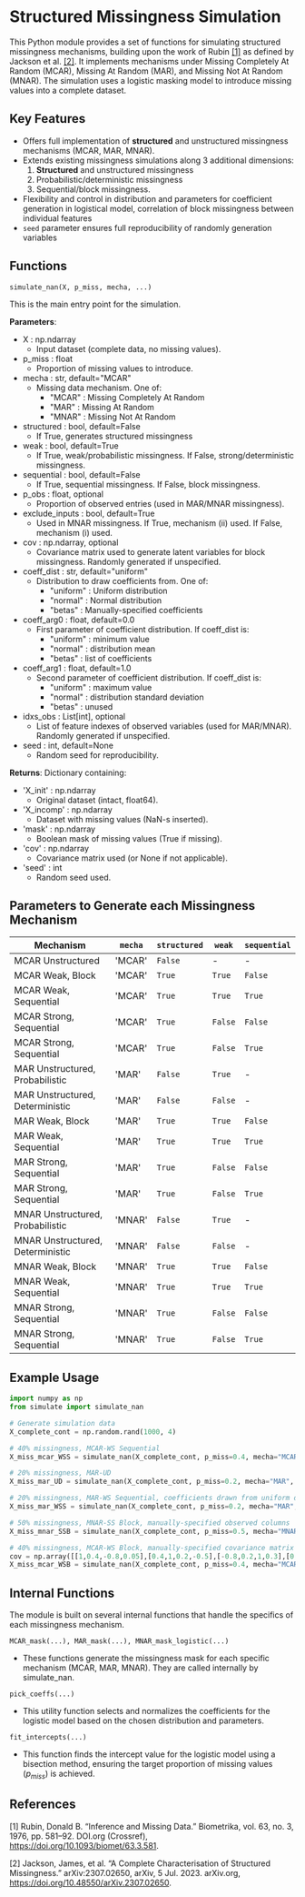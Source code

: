 # Structured Missingness Simulation

This Python module provides a set of functions for simulating structured missingness mechanisms, building upon the work of Rubin [[1]](#1) as defined by Jackson et al. [[2]](#2). It implements mechanisms under Missing Completely At Random (MCAR), Missing At Random (MAR), and Missing Not At Random (MNAR). The simulation uses a logistic masking model to introduce missing values into a complete dataset.

## Key Features

- Offers full implementation of **structured** and unstructured missingness mechanisms (MCAR, MAR, MNAR).
- Extends existing missingness simulations along 3 additional dimensions: 
    1. **Structured** and unstructured missingness
    2. Probabilistic/deterministic missingness
    3. Sequential/block missingness.
- Flexibility and control in distribution and parameters for coefficient generation in logistical model, correlation of block missingness between individual features
- `seed` parameter ensures full reproducibility of randomly generation variables

<!-- ## Implementation Details

Implementation is provided for each of the following mechanisms:
1. MCAR
    - MCAR Unstructured
    - MCAR Weak, Block
    - MCAR Weak, Sequential
    - MCAR Strong, Block
    - MCAR Strong, Sequential
2. MAR
    - MAR Unstructured, Probabilistic
    - MAR Unstructured, Deterministic
    - MAR Weak, Block
    - MAR Weak, Sequential
    - MAR Strong, Block
    - MAR Strong, Sequential
3. MNAR
    - MNAR Unstructured, Probabilistic
    - MNAR Unstructured, Deterministic
    - MNAR Weak, Block
    - MNAR Weak, Sequential
    - MNAR Strong, Block
    - MNAR Strong, Sequential -->

## Functions

`simulate_nan(X, p_miss, mecha, ...)`

This is the main entry point for the simulation. 

**Parameters**: 
- X : np.ndarray
    - Input dataset (complete data, no missing values).
- p_miss : float
    - Proportion of missing values to introduce.
- mecha : str, default="MCAR"
    - Missing data mechanism. One of:
        - "MCAR" : Missing Completely At Random
        - "MAR"  : Missing At Random
        - "MNAR" : Missing Not At Random
- structured : bool, default=False
    - If True, generates structured missingness 
- weak : bool, default=True
    - If True, weak/probabilistic missingness. If False, strong/deterministic missingness.
- sequential : bool, default=False
    - If True, sequential missingness. If False, block missingness. 
- p_obs : float, optional
    - Proportion of observed entries (used in MAR/MNAR missingness).
- exclude_inputs : bool, default=True
    - Used in MNAR missingness. If True, mechanism (ii) used. If False, mechanism (i) used. 
- cov : np.ndarray, optional
    - Covariance matrix used to generate latent variables for block missingness. Randomly generated if unspecified. 
- coeff_dist : str, default="uniform"
    - Distribution to draw coefficients from. One of:
        - "uniform" : Uniform distribution
        - "normal" : Normal distribution
        - "betas" : Manually-specified coefficients
- coeff_arg0 : float, default=0.0
    - First parameter of coefficient distribution. If coeff_dist is:
        - "uniform" : minimum value
        - "normal" : distribution mean
        - "betas" : list of coefficients
- coeff_arg1 : float, default=1.0
    - Second parameter of coefficient distribution. If coeff_dist is:
        - "uniform" : maximum value
        - "normal" : distribution standard deviation
        - "betas" : unused
- idxs_obs : List[int], optional
    - List of feature indexes of observed variables (used for MAR/MNAR). Randomly generated if unspecified. 
- seed : int, default=None
    - Random seed for reproducibility.

**Returns**: 
Dictionary containing:
- 'X_init' : np.ndarray
    - Original dataset (intact, float64).
- 'X_incomp' : np.ndarray
    - Dataset with missing values (NaN-s inserted).
- 'mask' : np.ndarray
    - Boolean mask of missing values (True if missing).
- 'cov' : np.ndarray
    - Covariance matrix used (or None if not applicable).
- 'seed' : int
    - Random seed used.

## Parameters to Generate each Missingness Mechanism

| Mechanism | `mecha` | `structured` | `weak` | `sequential` |
| ------- | ------- | ------- | ------- | ------- |
| MCAR Unstructured | 'MCAR' |  `False` |  - |  - |
| MCAR Weak, Block | 'MCAR' |  `True` |  `True` |  `False` |
| MCAR Weak, Sequential | 'MCAR' |  `True` |  `True` |  `True` |
| MCAR Strong, Sequential | 'MCAR' |  `True` |  `False` |  `False` |
| MCAR Strong, Sequential | 'MCAR' |  `True` |  `False` |  `True` |
| MAR Unstructured, Probabilistic | 'MAR' |  `False` |  `True` |  - |
| MAR Unstructured, Deterministic | 'MAR' |  `False` |  `False` |  - |
| MAR Weak, Block | 'MAR' |  `True` |  `True` |  `False` |
| MAR Weak, Sequential | 'MAR' |  `True` |  `True` |  `True` |
| MAR Strong, Sequential | 'MAR' |  `True` |  `False` |  `False` |
| MAR Strong, Sequential | 'MAR' |  `True` |  `False` |  `True` |
| MNAR Unstructured, Probabilistic | 'MNAR' |  `False` |  `True` |  - |
| MNAR Unstructured, Deterministic | 'MNAR' |  `False` |  `False` |  - |
| MNAR Weak, Block | 'MNAR' |  `True` |  `True` |  `False` |
| MNAR Weak, Sequential | 'MNAR' |  `True` |  `True` |  `True` |
| MNAR Strong, Sequential | 'MNAR' |  `True` |  `False` |  `False` |
| MNAR Strong, Sequential | 'MNAR' |  `True` |  `False` |  `True` |

## Example Usage

```python
import numpy as np
from simulate import simulate_nan

# Generate simulation data
X_complete_cont = np.random.rand(1000, 4)

# 40% missingness, MCAR-WS Sequential
X_miss_mcar_WSS = simulate_nan(X_complete_cont, p_miss=0.4, mecha="MCAR", structured="True", weak="True", sequential="True") 

# 20% missingness, MAR-UD
X_miss_mar_UD = simulate_nan(X_complete_cont, p_miss=0.2, mecha="MAR", structured="False", weak="False") 

# 20% missingness, MAR-WS Sequential, coefficients drawn from uniform distribution [0,2)
X_miss_mar_WSS = simulate_nan(X_complete_cont, p_miss=0.2, mecha="MAR", structured="True", weak="True", sequential="True", coeff_dist="uniform", coeff_arg0=0, coeff_arg1=2) 

# 50% missingness, MNAR-SS Block, manually-specified observed columns
X_miss_mnar_SSB = simulate_nan(X_complete_cont, p_miss=0.5, mecha="MNAR", structured="True", weak="False", sequential="False", idxs_obs=[1, 3]) 

# 40% missingness, MCAR-WS Block, manually-specified covariance matrix
cov = np.array([[1,0.4,-0.8,0.05],[0.4,1,0.2,-0.5],[-0.8,0.2,1,0.3],[0.05,-0.5,0.3,1]])
X_miss_mcar_WSB = simulate_nan(X_complete_cont, p_miss=0.4, mecha="MCAR", structured="True", weak="True", sequential="False", cov=cov) 


```

## Internal Functions

The module is built on several internal functions that handle the specifics of each missingness mechanism.

`MCAR_mask(...), MAR_mask(...), MNAR_mask_logistic(...)`
- These functions generate the missingness mask for each specific mechanism (MCAR, MAR, MNAR). They are called internally by simulate_nan.

`pick_coeffs(...)`
- This utility function selects and normalizes the coefficients for the logistic model based on the chosen distribution and parameters.

`fit_intercepts(...)`
- This function finds the intercept value for the logistic model using a bisection method, ensuring the target proportion of missing values ($p_{miss}$) is achieved.

## References
<a id="1">[1]</a> 
Rubin, Donald B. “Inference and Missing Data.” Biometrika, vol. 63, no. 3, 1976, pp. 581–92. DOI.org (Crossref), https://doi.org/10.1093/biomet/63.3.581.

<a id="2">[2]</a> 
Jackson, James, et al. “A Complete Characterisation of Structured Missingness.” arXiv:2307.02650, arXiv, 5 Jul. 2023. arXiv.org, https://doi.org/10.48550/arXiv.2307.02650.

